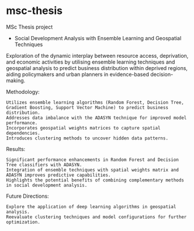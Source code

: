 # msc-thesis
MSc Thesis project

* Social Development Analysis with Ensemble Learning and Geospatial Techniques

Exploration of the dynamic interplay between resource access, deprivation, and economic activities by utilising ensemble learning techniques and geospatial analysis to predict business distribution within deprived regions, aiding policymakers and urban planners in evidence-based decision-making.

Methodology:

    Utilizes ensemble learning algorithms (Random Forest, Decision Tree, Gradient Boosting, Support Vector Machine) to predict business distribution.
    Addresses data imbalance with the ADASYN technique for improved model performance.
    Incorporates geospatial weights matrices to capture spatial dependencies.
    Introduces clustering methods to uncover hidden data patterns.

Results:

    Significant performance enhancements in Random Forest and Decision Tree classifiers with ADASYN.
    Integration of ensemble techniques with spatial weights matrix and ADASYN improves predictive capabilities.
    Highlights the potential benefits of combining complementary methods in social development analysis.

Future Directions:

    Explore the application of deep learning algorithms in geospatial analysis.
    Reevaluate clustering techniques and model configurations for further optimization.
